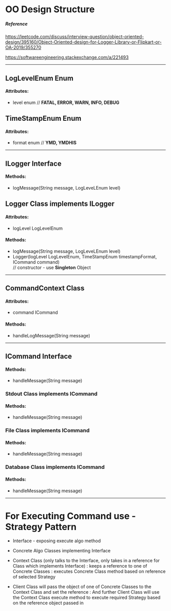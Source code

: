 # OO Design Structure

##### Reference
https://leetcode.com/discuss/interview-question/object-oriented-design/395160/Object-Oriented-design-for-Logger-Library-or-Flipkart-or-OA-2019/355270

https://softwareengineering.stackexchange.com/a/221493

---

## LogLevelEnum Enum
 #### Attributes:
 - level enum // __FATAL, ERROR, WARN, INFO, DEBUG__

## TimeStampEnum Enum
 #### Attributes:
 - format enum // __YMD, YMDHIS__

---

## ILogger Interface
 #### Methods:
 - logMessage(String message, LogLeveLEnum level)

## Logger Class implements ILogger
 #### Attributes:
 - logLevel LogLevelEnum
 #### Methods:
 - logMessage(String message, LogLeveLEnum level)
 - Logger(logLevel LogLevelEnum, TimeStampEnum timestampFormat, ICommand command) \
// constructor - use __Singleton__ Object

---

## CommandContext Class
 #### Attributes:
 - command ICommand
 #### Methods:
 - handleLogMessage(String message)

---

## ICommand Interface
 #### Methods:
 - handleMessage(String message)

### Stdout Class implements ICommand
 #### Methods:
 - handleMessage(String message)

### File Class implements ICommand
 #### Methods:
 - handleMessage(String message)

### Database Class implements ICommand
 #### Methods:
 - handleMessage(String message)

---

# For Executing Command use - Strategy Pattern

- Interface - exposing execute algo method
- Concrete Algo Classes implementing Interface

- Context Class (only talks to the Interface,
                only takes in a reference for Class which implements Interface)
    : keeps a reference to one of Concrete Classes
    : executes Concrete Class method based on reference of selected Strategy

- Client Class will pass the object of one of Concrete Classes to the Context Class
    and set the reference
    : And further Client Class will use the Context Class execute method to execute
    required Strategy based on the reference object passed in